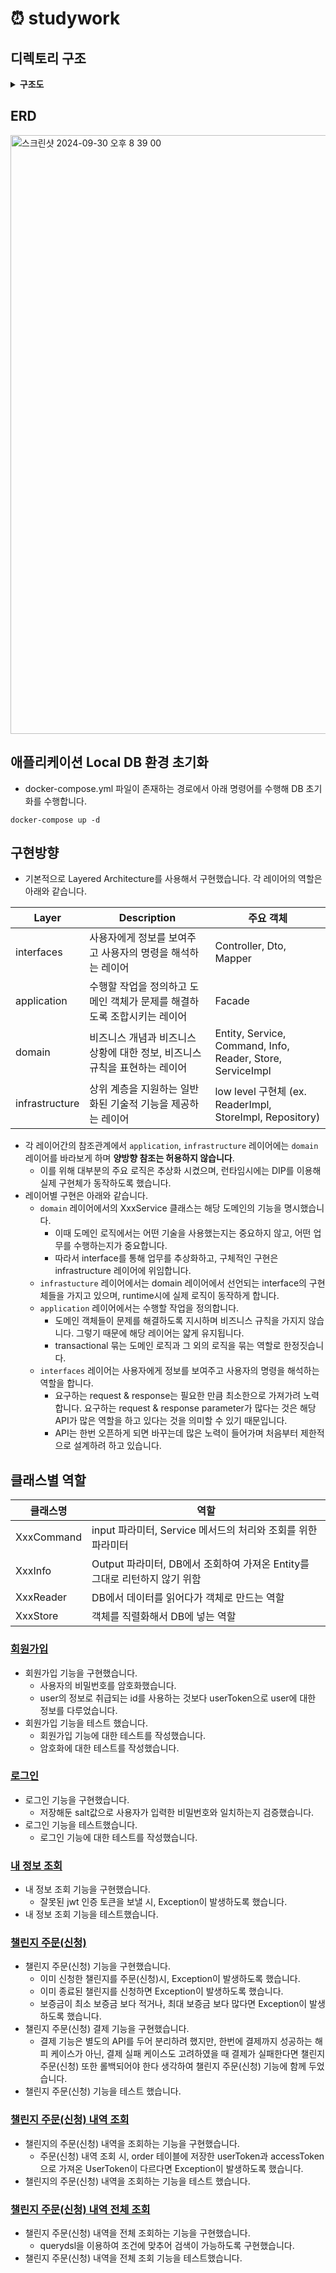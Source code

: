 # ⏰ studywork

## 디렉토리 구조
<details>
<summary> <strong> 구조도 </strong> </summary>
<div markdown="1">
  
```
└── src
    ├── main
    │   ├── java
    │   │   └── com
    │   │       └── partimestudy
    │   │           └── assignment
    │   │               ├── AssignmentApplication.java
    │   │               ├── application
    │   │               │   ├── order
    │   │               │   │   └── OrderFacade.java
    │   │               │   └── user
    │   │               │       └── UserFacade.java
    │   │               ├── domain
    │   │               │   ├── challenge
    │   │               │   │   ├── Challenge.java
    │   │               │   │   ├── ChallengeReader.java
    │   │               │   │   ├── ChallengeService.java
    │   │               │   │   └── ChallengeServiceImpl.java
    │   │               │   ├── encrypt
    │   │               │   │   └── PasswordEncoder.java
    │   │               │   ├── exception
    │   │               │   │   ├── BadRequestException.java
    │   │               │   │   ├── BaseException.java
    │   │               │   │   ├── ErrorCode.java
    │   │               │   │   ├── ErrorResponse.java
    │   │               │   │   ├── ForbiddenException.java
    │   │               │   │   ├── InternalServerException.java
    │   │               │   │   ├── NotFoundException.java
    │   │               │   │   ├── UnAuthorizedException.java
    │   │               │   │   └── handler
    │   │               │   │       └── GlobalExceptionHandler.java
    │   │               │   ├── order
    │   │               │   │   ├── Order.java
    │   │               │   │   ├── OrderCommand.java
    │   │               │   │   ├── OrderInfo.java
    │   │               │   │   ├── OrderReader.java
    │   │               │   │   ├── OrderService.java
    │   │               │   │   ├── OrderServiceImpl.java
    │   │               │   │   ├── OrderStore.java
    │   │               │   │   ├── docs
    │   │               │   │   │   └── OrderApiControllerDocs.java
    │   │               │   │   └── payment
    │   │               │   │       ├── PayMethod.java
    │   │               │   │       └── PaymentProcessor.java
    │   │               │   ├── token
    │   │               │   │   ├── TokenInfo.java
    │   │               │   │   ├── TokenProvider.java
    │   │               │   │   ├── TokenService.java
    │   │               │   │   └── TokenServiceImpl.java
    │   │               │   └── user
    │   │               │       ├── EncryptedPassword.java
    │   │               │       ├── User.java
    │   │               │       ├── UserCommand.java
    │   │               │       ├── UserInfo.java
    │   │               │       ├── UserReader.java
    │   │               │       ├── UserService.java
    │   │               │       ├── UserServiceImpl.java
    │   │               │       ├── UserStore.java
    │   │               │       └── docs
    │   │               │           └── UserApiControllerDocs.java
    │   │               ├── infrastructure
    │   │               │   ├── challenge
    │   │               │   │   ├── ChallengeReaderImpl.java
    │   │               │   │   └── ChallengeRepository.java
    │   │               │   ├── common
    │   │               │   │   ├── properties
    │   │               │   │   │   └── JwtProperties.java
    │   │               │   │   └── util
    │   │               │   │       ├── Sha256Encoder.java
    │   │               │   │       └── TokenGenerator.java
    │   │               │   ├── config
    │   │               │   │   ├── FilterConfig.java
    │   │               │   │   ├── JwtConfig.java
    │   │               │   │   ├── QueryDslConfig.java
    │   │               │   │   ├── SwaggerConfig.java
    │   │               │   │   └── WebConfig.java
    │   │               │   ├── jwt
    │   │               │   │   └── JwtProvider.java
    │   │               │   ├── order
    │   │               │   │   ├── OrderReaderImpl.java
    │   │               │   │   ├── OrderRepository.java
    │   │               │   │   ├── OrderStoreImpl.java
    │   │               │   │   └── payment
    │   │               │   │       ├── NaverPayApiCaller.java
    │   │               │   │       ├── PaymentApiCaller.java
    │   │               │   │       ├── PaymentProcessorImpl.java
    │   │               │   │       └── PgCardApiCaller.java
    │   │               │   ├── querydsl
    │   │               │   │   └── OrderQueryDslRepository.java
    │   │               │   └── user
    │   │               │       ├── UserReaderImpl.java
    │   │               │       ├── UserRepository.java
    │   │               │       └── UserStoreImpl.java
    │   │               └── interfaces
    │   │                   ├── filter
    │   │                   │   ├── AuthExceptionHandlerFilter.java
    │   │                   │   └── JwtFilter.java
    │   │                   ├── order
    │   │                   │   ├── OrderApiController.java
    │   │                   │   ├── OrderDto.java
    │   │                   │   └── OrderDtoMapper.java
    │   │                   ├── support
    │   │                   │   ├── Auth.java
    │   │                   │   ├── AuthArgumentResolver.java
    │   │                   │   └── AuthenticationContext.java
    │   │                   └── user
    │   │                       ├── UserApiController.java
    │   │                       ├── UserDto.java
    │   │                       └── UserDtoMapper.java
    │   └── resources
    │       ├── application-secret.yml
    │       └── application.yml
    └── test
        └── java
            └── com
                └── partimestudy
                    └── assignment
                        ├── domain
                        │   ├── order
                        │   │   └── OrderServiceImplTest.java
                        │   └── user
                        │       └── UserServiceImplTest.java
                        └── infrastructure
                            ├── common
                            │   └── util
                            │       └── Sha256EncoderTest.java
                            └── jwt
                                └── JwtProviderTest.java
```

</details>

## ERD
<img width="958" alt="스크린샷 2024-09-30 오후 8 39 00" src="https://github.com/user-attachments/assets/09e50080-9dd6-40df-bed2-1a502d61e44e">


## 애플리케이션 Local DB 환경 초기화 
- docker-compose.yml 파일이 존재하는 경로에서 아래 명령어를 수행해 DB 초기화를 수행합니다.
```
docker-compose up -d
```

## 구현방향
- 기본적으로 Layered Architecture를 사용해서 구현했습니다. 각 레이어의 역할은 아래와 같습니다.


| Layer | Description | 주요 객체 |
|------|--------|------|
| interfaces | 사용자에게 정보를 보여주고 사용자의 명령을 해석하는 레이어 | Controller, Dto, Mapper |
| application | 수행할 작업을 정의하고 도메인 객체가 문제를 해결하도록 조합시키는 레이어 | Facade |
| domain | 비즈니스 개념과 비즈니스 상황에 대한 정보, 비즈니스 규칙을 표현하는 레이어 | Entity, Service, Command, Info, Reader, Store, ServiceImpl  |
| infrastructure | 상위 계층을 지원하는 일반화된 기술적 기능을 제공하는 레이어 | low level 구현체 (ex. ReaderImpl, StoreImpl, Repository) |

- 각 레이어간의 참조관계에서 `application`, `infrastructure` 레이어에는 `domain` 레이어를 바라보게 하며 **양방향 참조는 허용하지 않습니다**.
  - 이를 위해 대부분의 주요 로직은 추상화 시켰으며, 런타임시에는 DIP를 이용해 실제 구현체가 동작하도록 했습니다.
- 레이어별 구현은 아래와 같습니다.
  - `domain` 레이어에서의 XxxService 클래스는 해당 도메인의 기능을 명시했습니다.
    - 이때 도메인 로직에서는 어떤 기술을 사용했는지는 중요하지 않고, 어떤 업무를 수행하는지가 중요합니다.
    - 따라서 interface를 통해 업무를 추상화하고, 구체적인 구현은 infrastructure 레이어에 위임합니다.
  - `infrastucture` 레이어에서는 domain 레이어에서 선언되는 interface의 구현체들을 가지고 있으며, runtime시에 실제 로직이 동작하게 합니다.
  - `application` 레이어에서는 수행할 작업을 정의합니다.
    - 도메인 객체들이 문제를 해결하도록 지시하며 비즈니스 규칙을 가지지 않습니다. 그렇기 때문에 해당 레이어는 얇게 유지됩니다.
    - transactional 묶는 도메인 로직과 그 외의 로직을 묶는 역할로 한정짓습니다.
  - `interfaces` 레이어는 사용자에게 정보를 보여주고 사용자의 명령을 해석하는 역할을 합니다.
    - 요구하는 request & response는 필요한 만큼 최소한으로 가져가려 노력합니다. 요구하는 request & response parameter가 많다는 것은
      해당 API가 많은 역할을 하고 있다는 것을 의미할 수 있기 때문입니다.
    - API는 한번 오픈하게 되면 바꾸는데 많은 노력이 들어가며 처음부터 제한적으로 설계하려 하고 있습니다.     

## 클래스별 역할
| 클래스명 | 역할 |
|------|------|
| XxxCommand | input 파라미터, Service 메서드의 처리와 조회를 위한 파라미터 |
| XxxInfo | Output 파라미터, DB에서 조회하여 가져온 Entity를 그대로 리턴하지 않기 위함 |
| XxxReader | DB에서 데이터를 읽어다가 객체로 만드는 역할 |
| XxxStore | 객체를 직렬화해서 DB에 넣는 역할 |

### [회원가입](http://localhost:8080/swagger-ui/index.html#/%EC%82%AC%EC%9A%A9%EC%9E%90%20API/signup)
- 회원가입 기능을 구현했습니다.
  - 사용자의 비밀번호를 암호화했습니다.
  - user의 정보로 취급되는 id를 사용하는 것보다 userToken으로 user에 대한 정보를 다루었습니다.
- 회원가입 기능을 테스트 했습니다.
  - 회원가입 기능에 대한 테스트를 작성했습니다.
  - 암호화에 대한 테스트를 작성했습니다.

### [로그인](http://localhost:8080/swagger-ui/index.html#/%EC%82%AC%EC%9A%A9%EC%9E%90%20API/login)
- 로그인 기능을 구현했습니다.
  - 저장해둔 salt값으로 사용자가 입력한 비밀번호와 일치하는지 검증했습니다.
- 로그인 기능을 테스트했습니다.
  - 로그인 기능에 대한 테스트를 작성했습니다.

### [내 정보 조회](http://localhost:8080/swagger-ui/index.html#/%EC%82%AC%EC%9A%A9%EC%9E%90%20API/userDetails)
- 내 정보 조회 기능을 구현했습니다.
  - 잘못된 jwt 인증 토큰을 보낼 시, Exception이 발생하도록 했습니다.
- 내 정보 조회 기능을 테스트했습니다.

### [챌린지 주문(신청)](http://localhost:8080/swagger-ui/index.html#/%EC%B1%8C%EB%A6%B0%EC%A7%80%20%EC%A3%BC%EB%AC%B8(%EC%8B%A0%EC%B2%AD)%20API/register)
- 챌린지 주문(신청) 기능을 구현했습니다.
  - 이미 신청한 챌린지를 주문(신청)시, Exception이 발생하도록 했습니다.
  - 이미 종료된 챌린지를 신청하면 Exception이 발생하도록 했습니다.
  - 보증금이 최소 보증금 보다 적거나, 최대 보증금 보다 많다면 Exception이 발생하도록 했습니다.
- 챌린지 주문(신청) 결제 기능을 구현했습니다.
  - 결제 기능은 별도의 API를 두어 분리하려 했지만, 한번에 결제까지 성공하는 해피 케이스가 아닌, 결제 실패 케이스도 고려하였을 때
    결제가 실패한다면 챌린지 주문(신청) 또한 롤백되어야 한다 생각하여 챌린지 주문(신청) 기능에 함께 두었습니다.
- 챌린지 주문(신청) 기능을 테스트 했습니다.

### [챌린지 주문(신청) 내역 조회](http://localhost:8080/swagger-ui/index.html#/%EC%B1%8C%EB%A6%B0%EC%A7%80%20%EC%A3%BC%EB%AC%B8(%EC%8B%A0%EC%B2%AD)%20API/retrieve)
- 챌린지의 주문(신청) 내역을 조회하는 기능을 구현했습니다.
  - 주문(신청) 내역 조회 시, order 테이블에 저장한 userToken과 accessToken으로 가져온 UserToken이 다르다면 Exception이 발생하도록 했습니다.
- 챌린지의 주문(신청) 내역을 조회하는 기능을 테스트 했습니다.

### [챌린지 주문(신청) 내역 전체 조회](http://localhost:8080/swagger-ui/index.html#/%EC%B1%8C%EB%A6%B0%EC%A7%80%20%EC%A3%BC%EB%AC%B8(%EC%8B%A0%EC%B2%AD)%20API/retrieveAll)
- 챌린지 주문(신청) 내역을 전체 조회하는 기능을 구현했습니다.
  - querydsl을 이용하여 조건에 맞추어 검색이 가능하도록 구현했습니다.
- 챌린지 주문(신청) 내역을 전체 조회 기능을 테스트했습니다.
